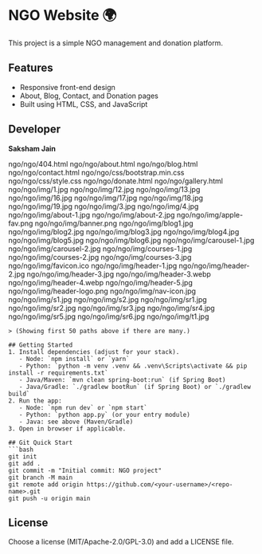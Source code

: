 # NGO Website 🌍
This project is a simple NGO management and donation platform.

## Features
- Responsive front-end design  
- About, Blog, Contact, and Donation pages  
- Built using HTML, CSS, and JavaScript  

## Developer
**Saksham Jain**

ngo/ngo/404.html
ngo/ngo/about.html
ngo/ngo/blog.html
ngo/ngo/contact.html
ngo/ngo/css/bootstrap.min.css
ngo/ngo/css/style.css
ngo/ngo/donate.html
ngo/ngo/gallery.html
ngo/ngo/img/1.jpg
ngo/ngo/img/12.jpg
ngo/ngo/img/13.jpg
ngo/ngo/img/16.jpg
ngo/ngo/img/17.jpg
ngo/ngo/img/18.jpg
ngo/ngo/img/19.jpg
ngo/ngo/img/3.jpg
ngo/ngo/img/4.jpg
ngo/ngo/img/about-1.jpg
ngo/ngo/img/about-2.jpg
ngo/ngo/img/apple-fav.png
ngo/ngo/img/banner.png
ngo/ngo/img/blog1.jpg
ngo/ngo/img/blog2.jpg
ngo/ngo/img/blog3.jpg
ngo/ngo/img/blog4.jpg
ngo/ngo/img/blog5.jpg
ngo/ngo/img/blog6.jpg
ngo/ngo/img/carousel-1.jpg
ngo/ngo/img/carousel-2.jpg
ngo/ngo/img/courses-1.jpg
ngo/ngo/img/courses-2.jpg
ngo/ngo/img/courses-3.jpg
ngo/ngo/img/favicon.ico
ngo/ngo/img/header-1.jpg
ngo/ngo/img/header-2.jpg
ngo/ngo/img/header-3.jpg
ngo/ngo/img/header-3.webp
ngo/ngo/img/header-4.webp
ngo/ngo/img/header-5.jpg
ngo/ngo/img/header-logo.png
ngo/ngo/img/nav-icon.jpg
ngo/ngo/img/s1.jpg
ngo/ngo/img/s2.jpg
ngo/ngo/img/sr1.jpg
ngo/ngo/img/sr2.jpg
ngo/ngo/img/sr3.jpg
ngo/ngo/img/sr4.jpg
ngo/ngo/img/sr5.jpg
ngo/ngo/img/sr6.jpg
ngo/ngo/img/t1.jpg
```
> (Showing first 50 paths above if there are many.)

## Getting Started
1. Install dependencies (adjust for your stack).
   - Node: `npm install` or `yarn`
   - Python: `python -m venv .venv && .venv\Scripts\activate && pip install -r requirements.txt`
   - Java/Maven: `mvn clean spring-boot:run` (if Spring Boot)
   - Java/Gradle: `./gradlew bootRun` (if Spring Boot) or `./gradlew build`
2. Run the app:
   - Node: `npm run dev` or `npm start`
   - Python: `python app.py` (or your entry module)
   - Java: see above (Maven/Gradle)
3. Open in browser if applicable.

## Git Quick Start
```bash
git init
git add .
git commit -m "Initial commit: NGO project"
git branch -M main
git remote add origin https://github.com/<your-username>/<repo-name>.git
git push -u origin main
```

## License
Choose a license (MIT/Apache-2.0/GPL-3.0) and add a LICENSE file.
